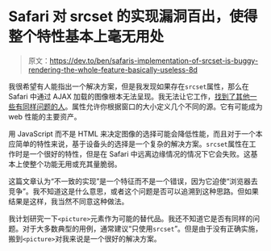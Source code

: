 # Safari 对 srcset 的实现漏洞百出，使得整个特性基本上毫无用处

> 原文：<https://dev.to/ben/safaris-implementation-of-srcset-is-buggy-rendering-the-whole-feature-basically-useless-8d>

我很希望有人能指出一个解决方案，但是我发现如果存在`srcset`属性，那么在 Safari 中通过 AJAX 加载的图像根本无法呈现。我无法让它工作，[找到了其他一些有同样问题的人](https://stackoverflow.com/questions/40807500/responsive-images-using-srcset-sizes-isnt-respected-by-safari-ios)。属性允许你根据窗口的大小定义几个不同的源。它有可能成为 web 性能的主要资产。

用 JavaScript 而不是 HTML 来决定图像的选择可能会降低性能，而且对于一个本应简单的特性来说，基于设备头的选择是一个复杂的解决方案。`srcset`属性在工作时是一个很好的特性，但是在 Safari 中远离边缘情况的情况下它会失败。这基本上使整个功能无用或充其量脆弱。

这篇文章认为“不一致的实现”是一个特征而不是一个错误，因为它迫使“浏览器去竞争”。我不知道这是什么意思，或者这个问题是否可以追溯到这种思路。但如果结果是这样，我当然不同意这种做法。

我计划研究一下`<picture>`元素作为可能的替代品。我还不知道它是否有同样的问题。对于大多数典型的用例，通常建议“只使用`srcset`”。但是由于没有正确实施，搬到`<picture>`对我来说是一个很好的解决方案。